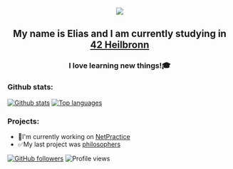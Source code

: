 <h1 align="center"><img src="https://media.giphy.com/media/Nx0rz3jtxtEre/giphy.gif"></h1>

<h2 align="center">My name is Elias and I am currently studying in <a href="https://www.42heilbronn.de/en/" target="_blank" rel="noopener noreferrer">42 Heilbronn</a></h2>
<h3 align="center">I love learning new things!🎓</h3>

### Github stats:
[![Github stats](https://github-readme-stats.vercel.app/api?username=eschirni&langs_count=3&layout=compact&show_icons=true&theme=monokai&count_private=true&include_all_commits=true&bg_color=,303030,080808)](https://github.com/eschirni/github-readme-stats)
[![Top languages](https://github-readme-stats.vercel.app/api/top-langs/?username=eschirni&theme=monokai&bg_color=,080808,303030&langs_count=3)](https://github.com/eschirni/github-readme-stats)

### Projects:
  - 🔬I'm currently working on [NetPractice](https://github.com/eschirni/eschirni/blob/main/netpractice.pdf)
  - ✅My last project was [philosophers](https://github.com/eschirni/philosophers)

[![GitHub followers](https://img.shields.io/github/followers/eschirni.svg?style=social&label=Follow&maxAge=2592000)](https://github.com/eschirni?tab=followers)
![Profile views](https://gpvc.arturio.dev/eschirni)
